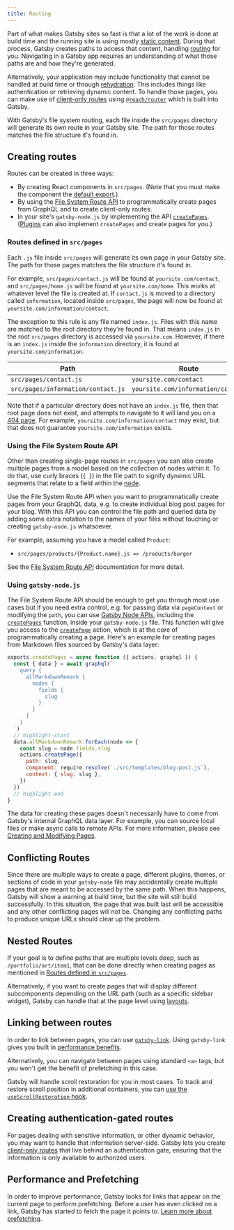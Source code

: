```yaml
---
title: Routing
---
```


Part of what makes Gatsby sites so fast is that a lot of the work is done at build time and the running site is using mostly [static content](/docs/adding-app-and-website-functionality/#static-pages). During that process, Gatsby creates paths to access that content, handling [routing](/docs/glossary#routing) for you. Navigating in a Gatsby app requires an understanding of what those paths are and how they're generated.

Alternatively, your application may include functionality that cannot be handled at build time or through [rehydration](/docs/adding-app-and-website-functionality/#how-hydration-makes-apps-possible). This includes things like authentication or retrieving dynamic content. To handle those pages, you can make use of [client-only routes](/docs/how-to/routing/client-only-routes-and-user-authentication) using [`@reach/router`](/docs/reach-router-and-gatsby/) which is built into Gatsby.

With Gatsby's file system routing, each file inside the `src/pages` directory will generate its own route in your Gatsby site. The path for those routes matches the file structure it's found in.

## Creating routes

Routes can be created in three ways:

- By creating React components in `src/pages`. (Note that you must make the component the [default export](https://developer.mozilla.org/en-US/docs/web/javascript/reference/statements/export).)
- By using the [File System Route API](/docs/reference/routing/file-system-route-api/) to programmatically create pages from GraphQL and to create client-only routes.
- In your site's `gatsby-node.js` by implementing the API [`createPages`](/docs/reference/config-files/gatsby-node/#createPages). ([Plugins](/docs/plugins/) can also implement `createPages` and create pages for you.)

### Routes defined in `src/pages`

Each `.js` file inside `src/pages` will generate its own page in your Gatsby site. The path for those pages matches the file structure it's found in.

For example, `src/pages/contact.js` will be found at `yoursite.com/contact`, and `src/pages/home.js` will be found at `yoursite.com/home`. This works at whatever level the file is created at. If `contact.js` is moved to a directory called `information`, located inside `src/pages`, the page will now be found at `yoursite.com/information/contact`.

The exception to this rule is any file named `index.js`. Files with this name are matched to the root directory they're found in. That means `index.js` in the root `src/pages` directory is accessed via `yoursite.com`. However, if there is an `index.js` inside the `information` directory, it is found at `yoursite.com/information`.

| Path                               | Route                              |
| ---------------------------------- | ---------------------------------- |
| `src/pages/contact.js`             | `yoursite.com/contact`             |
| `src/pages/information/contact.js` | `yoursite.com/information/contact` |

Note that if a particular directory does not have an `index.js` file, then that root page does not exist, and attempts to navigate to it will land you on a [404 page](/docs/how-to/adding-common-features/add-404-page/). For example, `yoursite.com/information/contact` may exist, but that does not guarantee `yoursite.com/information` exists.

### Using the File System Route API

Other than creating single-page routes in `src/pages` you can also create multiple pages from a model based on the collection of nodes within it. To do that, use curly braces (`{ }`) in the file path to signify dynamic URL segments that relate to a field within the [node](/docs/glossary#node).

Use the File System Route API when you want to programmatically create pages from your GraphQL data, e.g. to create individual blog post pages for your blog. With this API you can control the file path and queried data by adding some extra notation to the names of your files without touching or creating `gatsby-node.js` whatsoever.

For example, assuming you have a model called `Product`:

- `src/pages/products/{Product.name}.js => /products/burger`

See the [File System Route API](/docs/reference/routing/file-system-route-api/) documentation for more detail.

### Using `gatsby-node.js`

The File System Route API should be enough to get you through most use cases but if you need extra control, e.g. for passing data via `pageContext` or modifying the `path`, you can use [Gatsby Node APIs](/docs/reference/config-files/gatsby-node/), including the [`createPages`](/docs/reference/config-files/gatsby-node/#createPages) function, inside your `gatsby-node.js` file. This function will give you access to the [`createPage`](/docs/reference/config-files/actions/#createPage) action, which is at the core of programmatically creating a page. Here's an example for creating pages from Markdown files sourced by Gatsby's data layer:

```js:title=gatsby-node.js
exports.createPages = async function ({ actions, graphql }) {
  const { data } = await graphql(`
    query {
      allMarkdownRemark {
        nodes {
          fields {
            slug
          }
        }
      }
    }
  `)
  // highlight-start
  data.allMarkdownRemark.forEach(node => {
    const slug = node.fields.slug
    actions.createPage({
      path: slug,
      component: require.resolve(`./src/templates/blog-post.js`),
      context: { slug: slug },
    })
  })
  // highlight-end
}
```

The data for creating these pages doesn't necessarily have to come from Gatsby's internal GraphQL data layer. For example, you can source local files or make async calls to remote APIs. For more information, please see [Creating and Modifying Pages](/docs/creating-and-modifying-pages/).

## Conflicting Routes

Since there are multiple ways to create a page, different plugins, themes, or sections of code in your `gatsby-node` file may accidentally create multiple pages that are meant to be accessed by the same path. When this happens, Gatsby will show a warning at build time, but the site will still build successfully. In this situation, the page that was built last will be accessible and any other conflicting pages will not be. Changing any conflicting paths to produce unique URLs should clear up the problem.

## Nested Routes

If your goal is to define paths that are multiple levels deep, such as `/portfolio/art/item1`, that can be done directly when creating pages as mentioned in [Routes defined in `src/pages`](#pages-defined-in-srcpages).

Alternatively, if you want to create pages that will display different subcomponents depending on the URL path (such as a specific sidebar widget), Gatsby can handle that at the page level using [layouts](/docs/how-to/routing/layout-components/).

## Linking between routes

In order to link between pages, you can use [`gatsby-link`](/docs/reference/built-in-components/gatsby-link/). Using `gatsby-link` gives you built in [performance benefits](#performance-and-prefetching).

Alternatively, you can navigate between pages using standard `<a>` tags, but you won't get the benefit of prefetching in this case.

Gatsby will handle scroll restoration for you in most cases. To track and restore scroll position in additional containers, you can [use the `useScrollRestoration` hook](/docs/how-to/routing/scroll-restoration/).

## Creating authentication-gated routes

For pages dealing with sensitive information, or other dynamic behavior, you may want to handle that information server-side. Gatsby lets you create [client-only routes](/docs/how-to/routing/client-only-routes-and-user-authentication) that live behind an authentication gate, ensuring that the information is only available to authorized users.

## Performance and Prefetching

In order to improve performance, Gatsby looks for links that appear on the current page to perform prefetching. Before a user has even clicked on a link, Gatsby has started to fetch the page it points to. [Learn more about prefetching](/docs/how-code-splitting-works/#prefetching-chunks).

<GuideList slug={props.slug} />
